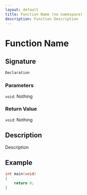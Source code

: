 ```yaml
---
layout: default
title: Function Name (no namespace)
description: Function Description
---
```


# Function Name

## Signature

```c++
Declaration
```

### Parameters

`void`: Nothing

### Return Value

`void`: Nothing

## Description

Description


## Example

```c++
int main(void)
{
    return 0;
}
```